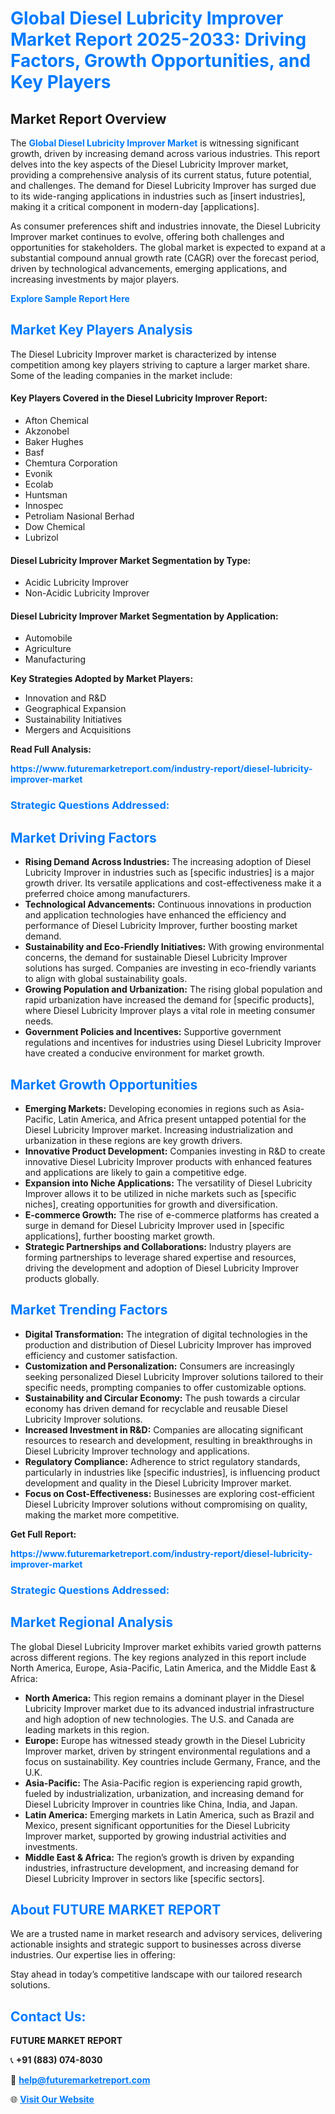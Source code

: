 <h1 style="color: #007BFF;">Global Diesel Lubricity Improver Market Report 2025-2033: Driving Factors, Growth Opportunities, and Key Players</h1>

<section id="overview">
<h2>Market Report Overview</h2>
<p>The <a href="https://www.futuremarketreport.com/industry-report/diesel-lubricity-improver-market" style="color: #007BFF; text-decoration: none;"><strong>Global Diesel Lubricity Improver Market</strong></a> is witnessing significant growth, driven by increasing demand across various industries. This report delves into the key aspects of the Diesel Lubricity Improver market, providing a comprehensive analysis of its current status, future potential, and challenges. The demand for Diesel Lubricity Improver has surged due to its wide-ranging applications in industries such as [insert industries], making it a critical component in modern-day [applications].</p>
<p>As consumer preferences shift and industries innovate, the Diesel Lubricity Improver market continues to evolve, offering both challenges and opportunities for stakeholders. The global market is expected to expand at a substantial compound annual growth rate (CAGR) over the forecast period, driven by technological advancements, emerging applications, and increasing investments by major players.</p>
</section>

<section id="overview">
<p><a href="https://www.futuremarketreport.com/request-sample/reportId=31025" style="color: #007BFF; text-decoration: none;"><strong>Explore Sample Report Here</strong></a></p>
</section>

<section id="key-players">
<h2 style="color: #007BFF;">Market Key Players Analysis</h2>
<p>The Diesel Lubricity Improver market is characterized by intense competition among key players striving to capture a larger market share. Some of the leading companies in the market include:</p>
<h4>Key Players Covered in the Diesel Lubricity Improver Report:</h4>
<ul><li>Afton Chemical</li><li>Akzonobel</li><li>Baker Hughes</li><li>Basf</li><li>Chemtura Corporation</li><li>Evonik</li><li>Ecolab</li><li>Huntsman</li><li>Innospec</li><li>Petroliam Nasional Berhad</li><li>Dow Chemical</li><li>Lubrizol</li></ul>
<h4>Diesel Lubricity Improver Market Segmentation by Type:</h4>
<ul><li>Acidic Lubricity Improver</li><li>Non-Acidic Lubricity Improver</li></ul>

<h4>Diesel Lubricity Improver Market Segmentation by Application:</h4>
<ul><li>Automobile</li><li>Agriculture</li><li>Manufacturing</li></ul>
<p><strong>Key Strategies Adopted by Market Players:</strong></p>
<ul>
<li>Innovation and R&D</li>
<li>Geographical Expansion</li>
<li>Sustainability Initiatives</li>
<li>Mergers and Acquisitions</li>
</ul>
</section>

<section>
<p><strong>Read Full Analysis: </strong></p><a href="https://www.futuremarketreport.com/industry-report/diesel-lubricity-improver-market" style="color: #007BFF; text-decoration: none;"><strong>https://www.futuremarketreport.com/industry-report/diesel-lubricity-improver-market</strong></a>
<h3 style="color: #007BFF;">Strategic Questions Addressed:</h3>
</section>

<section id="driving-factors">
<h2 style="color: #007BFF;">Market Driving Factors</h2>
<ul>
<li><strong>Rising Demand Across Industries:</strong> The increasing adoption of Diesel Lubricity Improver in industries such as [specific industries] is a major growth driver. Its versatile applications and cost-effectiveness make it a preferred choice among manufacturers.</li>
<li><strong>Technological Advancements:</strong> Continuous innovations in production and application technologies have enhanced the efficiency and performance of Diesel Lubricity Improver, further boosting market demand.</li>
<li><strong>Sustainability and Eco-Friendly Initiatives:</strong> With growing environmental concerns, the demand for sustainable Diesel Lubricity Improver solutions has surged. Companies are investing in eco-friendly variants to align with global sustainability goals.</li>
<li><strong>Growing Population and Urbanization:</strong> The rising global population and rapid urbanization have increased the demand for [specific products], where Diesel Lubricity Improver plays a vital role in meeting consumer needs.</li>
<li><strong>Government Policies and Incentives:</strong> Supportive government regulations and incentives for industries using Diesel Lubricity Improver have created a conducive environment for market growth.</li>
</ul>
</section>

<section id="growth-opportunities">
<h2 style="color: #007BFF;">Market Growth Opportunities</h2>
<ul>
<li><strong>Emerging Markets:</strong> Developing economies in regions such as Asia-Pacific, Latin America, and Africa present untapped potential for the Diesel Lubricity Improver market. Increasing industrialization and urbanization in these regions are key growth drivers.</li>
<li><strong>Innovative Product Development:</strong> Companies investing in R&D to create innovative Diesel Lubricity Improver products with enhanced features and applications are likely to gain a competitive edge.</li>
<li><strong>Expansion into Niche Applications:</strong> The versatility of Diesel Lubricity Improver allows it to be utilized in niche markets such as [specific niches], creating opportunities for growth and diversification.</li>
<li><strong>E-commerce Growth:</strong> The rise of e-commerce platforms has created a surge in demand for Diesel Lubricity Improver used in [specific applications], further boosting market growth.</li>
<li><strong>Strategic Partnerships and Collaborations:</strong> Industry players are forming partnerships to leverage shared expertise and resources, driving the development and adoption of Diesel Lubricity Improver products globally.</li>
</ul>
</section>

<section id="trending-factors">
<h2 style="color: #007BFF;">Market Trending Factors</h2>
<ul>
<li><strong>Digital Transformation:</strong> The integration of digital technologies in the production and distribution of Diesel Lubricity Improver has improved efficiency and customer satisfaction.</li>
<li><strong>Customization and Personalization:</strong> Consumers are increasingly seeking personalized Diesel Lubricity Improver solutions tailored to their specific needs, prompting companies to offer customizable options.</li>
<li><strong>Sustainability and Circular Economy:</strong> The push towards a circular economy has driven demand for recyclable and reusable Diesel Lubricity Improver solutions.</li>
<li><strong>Increased Investment in R&D:</strong> Companies are allocating significant resources to research and development, resulting in breakthroughs in Diesel Lubricity Improver technology and applications.</li>
<li><strong>Regulatory Compliance:</strong> Adherence to strict regulatory standards, particularly in industries like [specific industries], is influencing product development and quality in the Diesel Lubricity Improver market.</li>
<li><strong>Focus on Cost-Effectiveness:</strong> Businesses are exploring cost-efficient Diesel Lubricity Improver solutions without compromising on quality, making the market more competitive.</li>
</ul>
</section>

<section>
<p><strong>Get Full Report: </strong></p><a href="https://www.futuremarketreport.com/industry-report/diesel-lubricity-improver-market" style="color: #007BFF; text-decoration: none;"><strong>https://www.futuremarketreport.com/industry-report/diesel-lubricity-improver-market</strong></a>
<h3 style="color: #007BFF;">Strategic Questions Addressed:</h3>
</section>


<section id="regional-analysis">
<h2 style="color: #007BFF;">Market Regional Analysis</h2>
<p>The global Diesel Lubricity Improver market exhibits varied growth patterns across different regions. The key regions analyzed in this report include North America, Europe, Asia-Pacific, Latin America, and the Middle East & Africa:</p>
<ul>
<li><strong>North America:</strong> This region remains a dominant player in the Diesel Lubricity Improver market due to its advanced industrial infrastructure and high adoption of new technologies. The U.S. and Canada are leading markets in this region.</li>
<li><strong>Europe:</strong> Europe has witnessed steady growth in the Diesel Lubricity Improver market, driven by stringent environmental regulations and a focus on sustainability. Key countries include Germany, France, and the U.K.</li>
<li><strong>Asia-Pacific:</strong> The Asia-Pacific region is experiencing rapid growth, fueled by industrialization, urbanization, and increasing demand for Diesel Lubricity Improver in countries like China, India, and Japan.</li>
<li><strong>Latin America:</strong> Emerging markets in Latin America, such as Brazil and Mexico, present significant opportunities for the Diesel Lubricity Improver market, supported by growing industrial activities and investments.</li>
<li><strong>Middle East & Africa:</strong> The region’s growth is driven by expanding industries, infrastructure development, and increasing demand for Diesel Lubricity Improver in sectors like [specific sectors].</li>
</ul>
</section>

<footer>
<h2 style="color: #007BFF;">About FUTURE MARKET REPORT</h2>
<p>We are a trusted name in market research and advisory services, delivering actionable insights and strategic support to businesses across diverse industries. Our expertise lies in offering:</p>

<p>Stay ahead in today’s competitive landscape with our tailored research solutions.</p>

<h2 style="color: #007BFF;">Contact Us:</h2>
<p><strong>FUTURE MARKET REPORT</strong></p>
<p>📞 <strong>+91 (883) 074-8030</strong></p>
<p>📧 <strong><a href="mailto:help@futuremarketreport.com" style="color: #007BFF;">help@futuremarketreport.com</a></strong></p>
<p>🌐 <strong><a href="https://www.futuremarketreport.com/" style="color: #007BFF;">Visit Our Website</a></strong></p>
</footer>